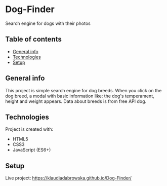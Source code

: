 # Dog-Finder
Search engine for dogs with their photos

## Table of contents
* [General info](#general-info)
* [Technologies](#technologies)
* [Setup](#setup)

## General info
This project is simple search engine for dog breeds. 
When you click on the dog breed, a modal with basic information like: the dog's temperament, height and weight appears. 
Data about breeds is from free API dog.

## Technologies
Project is created with:
* HTML5
* CSS3
* JavaScript (ES6+)

## Setup
Live project: 
https://klaudiadabrowska.github.io/Dog-Finder/


